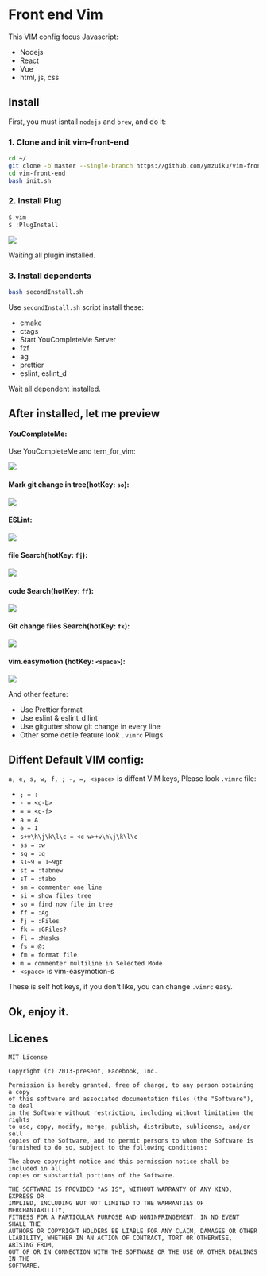# Front end Vim

This VIM config focus Javascript:

- Nodejs
- React
- Vue
- html, js, css

## Install

First, you must isntall `nodejs` and `brew`, and do it:

### 1. Clone and init vim-front-end

```sh
cd ~/
git clone -b master --single-branch https://github.com/ymzuiku/vim-front-end
cd vim-front-end
bash init.sh
```

### 2. Install Plug

```sh
$ vim
$ :PlugInstall
```

![](./img/installPlug.png)

Waiting all plugin installed.

### 3. Install dependents

```sh
bash secondInstall.sh
```

Use `secondInstall.sh` script install these:

- cmake
- ctags
- Start YouCompleteMe Server
- fzf
- ag
- prettier
- eslint, eslint_d


Wait all dependent installed.

## After installed, let me preview

#### YouCompleteMe:

Use YouCompleteMe and tern_for_vim:

![](./img/YouCompleteMe.png)

#### Mark git change in tree(hotKey: `so`):

![](./img/tree.png)

#### ESLint:

![](./img/eslint.png)

#### file Search(hotKey: `fj`):

![](./img/fzf.png)

#### code Search(hotKey: `ff`):

![](./img/ag.png)

#### Git change files Search(hotKey: `fk`):

![](./img/gitfile.png)

#### vim.easymotion (hotKey: `<space>`):

![](./img/easymotion.png)

And other feature:

- Use Prettier format
- Use eslint & eslint_d lint
- Use gitgutter show git change in every line
- Other some detile feature look `.vimrc` Plugs

## Diffent Default VIM config:

`a, e, s, w, f, ; -, =, <space>` is diffent VIM keys, Please look `.vimrc` file:

- `; = :`
- `- = <c-b>`
- `= = <c-f>`
- `a = A`
- `e = I`
- `s+v\h\j\k\l\c = <c-w>+v\h\j\k\l\c`
- `ss = :w`
- `sq = :q`
- `s1~9 = 1~9gt`
- `st = :tabnew`
- `sT = :tabo`
- `sm = commenter one line`
- `si = show files tree`
- `so = find now file in tree`
- `ff = :Ag`
- `fj = :Files`
- `fk = :GFiles?`
- `fl = :Masks`
- `fs = @:` 
- `fm = format file`
- `m = commenter multiline in Selected Mode`
- `<space>` is vim-easymotion-s

These is self hot keys, if you don't like, you can change `.vimrc` easy.

## Ok, enjoy it.

## Licenes

```
MIT License

Copyright (c) 2013-present, Facebook, Inc.

Permission is hereby granted, free of charge, to any person obtaining a copy
of this software and associated documentation files (the "Software"), to deal
in the Software without restriction, including without limitation the rights
to use, copy, modify, merge, publish, distribute, sublicense, and/or sell
copies of the Software, and to permit persons to whom the Software is
furnished to do so, subject to the following conditions:

The above copyright notice and this permission notice shall be included in all
copies or substantial portions of the Software.

THE SOFTWARE IS PROVIDED "AS IS", WITHOUT WARRANTY OF ANY KIND, EXPRESS OR
IMPLIED, INCLUDING BUT NOT LIMITED TO THE WARRANTIES OF MERCHANTABILITY,
FITNESS FOR A PARTICULAR PURPOSE AND NONINFRINGEMENT. IN NO EVENT SHALL THE
AUTHORS OR COPYRIGHT HOLDERS BE LIABLE FOR ANY CLAIM, DAMAGES OR OTHER
LIABILITY, WHETHER IN AN ACTION OF CONTRACT, TORT OR OTHERWISE, ARISING FROM,
OUT OF OR IN CONNECTION WITH THE SOFTWARE OR THE USE OR OTHER DEALINGS IN THE
SOFTWARE.
```
